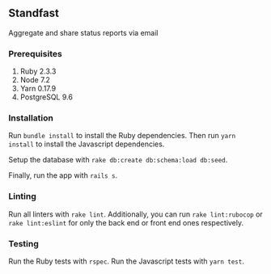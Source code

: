 ## Standfast

Aggregate and share status reports via email

### Prerequisites

1. Ruby 2.3.3
2. Node 7.2
3. Yarn 0.17.9
4. PostgreSQL 9.6

### Installation

Run `bundle install` to install the Ruby dependencies. Then run `yarn install` to install the Javascript dependencies.

Setup the database with `rake db:create db:schema:load db:seed`.

Finally, run the app with `rails s`.

### Linting

Run all linters with `rake lint`. Additionally, you can run `rake lint:rubocop` or `rake lint:eslint` for only the back end or front end ones respectively.

### Testing

Run the Ruby tests with `rspec`. Run the Javascript tests with `yarn test`.
